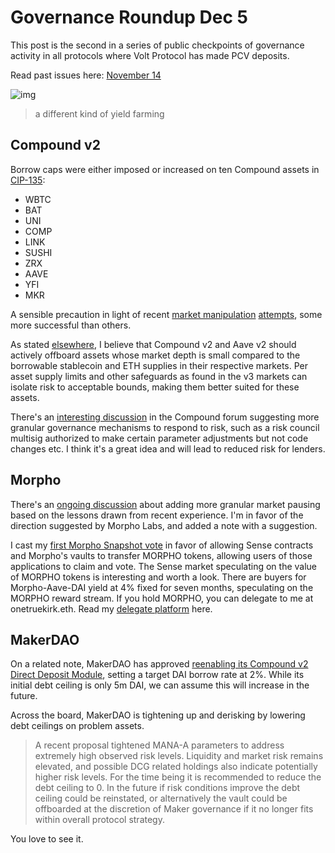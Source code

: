 # Governance Roundup Dec 5

This post is the second in a series of public checkpoints of governance activity in all protocols where Volt Protocol has made PCV deposits.

Read past issues here:
[November 14](gov14nov.md)

![img](IMG_0724.png)
> a different kind of yield farming

## Compound v2

Borrow caps were either imposed or increased on ten Compound assets in [CIP-135](https://compound.finance/governance/proposals/135):
* WBTC
* BAT
* UNI
* COMP
* LINK
* SUSHI
* ZRX
* AAVE
* YFI
* MKR

A sensible precaution in light of recent [market manipulation](https://blockworks.co/news/mango-markets-exploit-plot-revealed) [attempts](https://thedefiant.io/crv-trade-aave-bad-debt), some more successful than others.

As stated [elsewhere](https://www.comp.xyz/t/v2-market-hardening-and-collateral-adjustments/3783), I believe that Compound v2 and Aave v2 should actively offboard assets whose market depth is small compared to the borrowable stablecoin and ETH supplies in their respective markets. Per asset supply limits and other safeguards as found in the v3 markets can isolate risk to acceptable bounds, making them better suited for these assets.

There's an [interesting discussion](https://www.comp.xyz/t/compound-risk-council/3823/3) in the Compound forum suggesting more granular governance mechanisms to respond to risk, such as a risk council multisig authorized to make certain parameter adjustments but not code changes etc. I think it's a great idea and will lead to reduced risk for lenders.

## Morpho

There's an [ongoing discussion](https://forum.morpho.xyz/t/mip-add-granular-pausing-and-asset-deprecation/213/4) about adding more granular market pausing based on the lessons drawn from recent experience. I'm in favor of the direction suggested by Morpho Labs, and added a note with a suggestion.

I cast my [first Morpho Snapshot vote](https://snapshot.org/#/morpho.eth/proposal/0x816e4971cd3919bc8df7ad0892ead985f8eba8d72a7644a6b5a022847b123059) in favor of allowing Sense contracts and Morpho's vaults to transfer MORPHO tokens, allowing users of those applications to claim and vote. The Sense market speculating on the value of MORPHO tokens is interesting and worth a look. There are buyers for Morpho-Aave-DAI yield at 4% fixed for seven months, speculating on the MORPHO reward stream. If you hold MORPHO, you can delegate to me at onetruekirk.eth. Read my [delegate platform](morpho_delegate.md) here.

## MakerDAO

On a related note, MakerDAO has approved [reenabling its Compound v2 Direct Deposit Module](https://vote.makerdao.com/executive/template-executive-vote-compound-d3m-onboarding-activating-stablecoin-liquidations-oracle-feed-whitelisting-starknet-relay-upgrade-and-mkr-vesting-december-2-2022#proposal-detail), setting a target DAI borrow rate at 2%. While its initial debt ceiling is only 5m DAI, we can assume this will increase in the future.

Across the board, MakerDAO is tightening up and derisking by lowering debt ceilings on problem assets.

>A recent proposal tightened MANA-A parameters to address extremely high observed risk levels. Liquidity and market risk remains elevated, and possible DCG related holdings also indicate potentially higher risk levels. For the time being it is recommended to reduce the debt ceiling to 0. In the future if risk conditions improve the debt ceiling could be reinstated, or alternatively the vault could be offboarded at the discretion of Maker governance if it no longer fits within overall protocol strategy.

You love to see it.

<script src="https://utteranc.es/client.js"
        repo="OneTrueKirk/onetruekirk.github.io"
        issue-term="pathname"
        label="comment"
        theme="github-light"
        crossorigin="anonymous"
        async>
</script>